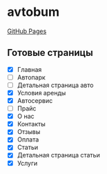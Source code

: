 # avtobum

[GitHub Pages](https://alexsab.github.io/avtobum/index.html)

## Готовые страницы
- [x] Главная
- [ ] Автопарк
- [ ] Детальная страница авто
- [x] Условия аренды
- [x] Автосервис
- [ ] Прайс
- [x] О нас
- [x] Контакты
- [x] Отзывы
- [x] Оплата
- [x] Статьи
- [x] Детальная страница статьи
- [x] Услуги